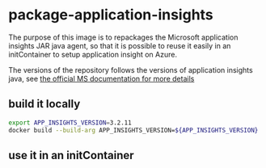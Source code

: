 # package-application-insights

The purpose of this image is to repackages the Microsoft application
insights JAR java agent, so that it is possible to reuse it easily in
an initContainer to setup application insight on Azure.

The versions of the repository follows the versions of application insights
java, see [the official MS documentation for more details](https://docs.microsoft.com/en-us/azure/azure-monitor/app/java-in-process-agent)

## build it locally

```bash
export APP_INSIGHTS_VERSION=3.2.11
docker build --build-arg APP_INSIGHTS_VERSION=${APP_INSIGHTS_VERSION}  . -t camptocamp/package-application-insights:${APP_INSIGHTS_VERSION}
```

## use it in an initContainer

```yaml

```
